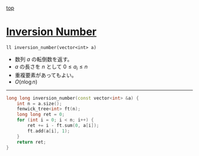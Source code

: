 [top](../lib.md)

# [Inversion Number](./inversion.cpp)

`ll inversion_number(vector<int> a)`
- 数列 $a$ の転倒数を返す。
- $a$ の長さを $n$ として $0\leq a_i\le n$
- 重複要素があってもよい。
- $O(n\log{n})$

---

```cpp
long long inversion_number(const vector<int> &a) {
    int n = a.size();
    fenwick_tree<int> ft(n);
    long long ret = 0;
    for (int i = 0; i < n; i++) {
        ret += i - ft.sum(0, a[i]);
        ft.add(a[i], 1);
    }
    return ret;
}
```